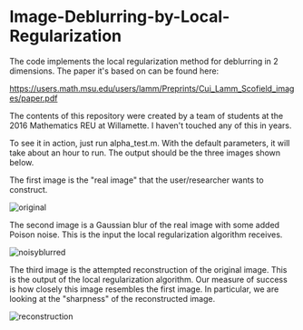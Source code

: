 # Image-Deblurring-by-Local-Regularization

The code implements the local regularization method for deblurring in 2 dimensions. The paper it's based on can be found here:

https://users.math.msu.edu/users/lamm/Preprints/Cui_Lamm_Scofield_images/paper.pdf

The contents of this repository were created by a team of students at the 2016 Mathematics REU at Willamette. I haven't touched any of this in years. 

To see it in action, just run alpha_test.m. With the default parameters, it will take about an hour to run. The output should be the three images shown below. 

The first image is the "real image" that the user/researcher wants to construct. 

![original](https://user-images.githubusercontent.com/92210470/136655995-93917dfe-00fc-4796-9081-d404843bc163.jpg)

The second image is a Gaussian blur of the real image with some added Poison noise. This is the input the local regularization algorithm receives.

![noisyblurred](https://user-images.githubusercontent.com/92210470/136655988-28f07dce-4822-4d22-a2fd-980c355f3108.jpg)


The third image is the attempted reconstruction of the original image. This is the output of the local regularization algorithm. Our measure of success is how closely this image resembles the first image. In particular, we are looking at the "sharpness" of the reconstructed image.

![reconstruction](https://user-images.githubusercontent.com/92210470/136656004-6d462a58-0a3f-455d-8313-730ebb83436f.jpg)
